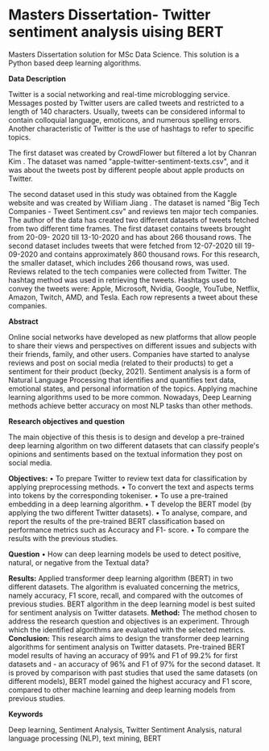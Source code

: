 # Masters Dissertation- Twitter sentiment analysis uising BERT

Masters Dissertation solution for MSc Data Science. This solution is a Python based deep learning algorithms.


**Data Description**

Twitter is a social networking and real-time microblogging service. Messages posted by Twitter users are called tweets and restricted to a length of 140 characters. Usually, tweets can be considered informal to contain colloquial language, emoticons, and numerous spelling errors. Another characteristic of Twitter is the use of hashtags to refer to specific topics.

The first dataset was created by CrowdFlower  but filtered a lot by Chanran Kim . The dataset was named "apple-twitter-sentiment-texts.csv", and it was about the tweets post by different people about apple products on Twitter. 

The second dataset used in this study was obtained from the Kaggle website and was created by William Jiang .  The dataset is named "Big Tech Companies - Tweet Sentiment.csv" and reviews ten major tech companies. The author of the data has created two different datasets of tweets fetched from two different time frames. The first dataset contains tweets brought from 20-09- 2020 till 13-10-2020 and has about 266 thousand rows. The second dataset includes tweets that were fetched from 12-07-2020 till 19-09-2020 and contains approximately 860 thousand rows. For this research, the smaller dataset, which includes 266 thousand rows, was used.  
Reviews related to the tech companies were collected from Twitter. The hashtag method was used in retrieving the tweets. Hashtags used to convey the tweets were:  Apple, Microsoft, Nvidia, Google, YouTube, Netflix, Amazon, Twitch, AMD, and Tesla. Each row represents a tweet about these companies.




**Abstract** 

Online social networks have developed as new platforms that allow people to share their views and perspectives on different issues and subjects with their friends, family, and other users. Companies have started to analyse reviews and post on social media (related to their products) to get a sentiment for their product (becky, 2021).
Sentiment analysis is a form of Natural Language Processing that identifies and quantifies text data, emotional states, and personal information of the topics. Applying machine learning algorithms used to be more common. Nowadays, Deep Learning methods achieve better accuracy on most NLP tasks than other methods. 

**Research objectives and question** 

The main objective of this thesis is to design and develop a pre-trained deep learning algorithm on two different datasets that can classify people's opinions and sentiments based on the textual information they post on social media.

**Objectives:** 
• To prepare Twitter to review text data for classification by applying preprocessing methods. 
• To convert the text and aspects terms into tokens by the corresponding tokeniser.
• To use a pre-trained embedding in a deep learning algorithm.
• T develop the BERT model (by applying the two different Twitter datasets).
• To analyse, compare, and report the results of the pre-trained BERT classification based on performance metrics such as Accuracy and F1- score.
• To compare the results with the previous studies.

**Question** 
• How can deep learning models be used to detect positive, natural, or negative from the Textual data?

**Results:**  Applied transformer deep learning algorithm (BERT) in two different datasets. The algorithm is evaluated concerning the metrics, namely accuracy, F1 score, recall, and compared with the outcomes of previous studies. BERT algorithm in the deep learning model is best suited for sentiment analysis on Twitter datasets.
**Method:**  The method chosen to address the research question and objectives is an experiment. Through which the identified algorithms are evaluated with the selected metrics. 
**Conclusion:**  This research aims to design the transformer deep learning algorithms for sentiment analysis on Twitter datasets. Pre-trained BERT model results of having an accuracy of 99% and F1 of 99.2% for first datasets and - an accuracy of 96% and F1 of 97% for the second dataset. It is proved by comparison with past studies that used the same datasets (on different models), BERT model gained the highest accuracy and F1 score, compared to other machine learning and deep learning models from previous studies.

**Keywords**

Deep learning, Sentiment Analysis, Twitter Sentiment Analysis, natural language processing (NLP), text mining, BERT

